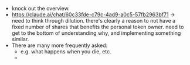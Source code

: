 - knock out the overview.
- https://claude.ai/chat/60c33fde-c79c-4ad9-a0c5-57fb2963bf71 -> need to think through dilution. there's clearly a reason to not have a fixed number of shares that benefits the personal token owner. need to get to the bottom of understanding why, and implementing something similar.
- There are many more frequently asked:
	- e.g. what happens when you die, etc.
	- 